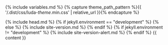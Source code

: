 <!-- markdownlint-disable -->
{% include variables.md %}
{% capture theme_path_pattern %}{{ '/.dist/css/luda-$theme$.min.css' | relative_url }}{% endcapture %}

<!DOCTYPE html>
<html lang="en" data-init-theme="{{ theme }}" data-applied-theme="{{ theme }}" data-theme-path-pattern="{{ theme_path_pattern }}">
  <head>
    <title>{{ page.title }} | Luda - A lightweight and responsive UI framework for modern web development.</title>
    {% include head.md %}
    <link rel="shortcut icon" href="{{ '/favicon.ico' | relative_url }}">
    <link href='http://fonts.googleapis.com/css?family=Playfair+Display:700,900|Roboto:400,100,100italic,300,300italic,400italic,500,500italic,700,700italic,900,900italic' rel='stylesheet' type='text/css'>
    <link href="https://fonts.googleapis.com/icon?family=Material+Icons" rel="stylesheet" type="text/css">
    <script type="text/javascript" src="{{ '/assets/js/turbolinks.js' | relative_url }}"></script>
    <link rel="stylesheet" type="text/css" data-theme-style="{{ theme }}" href="{{ theme_path_pattern | replace: '$theme$', theme }}">
    {% if jekyll.environment == "development" %}
    <link rel="stylesheet" type="text/css" href="{{ '/.dist/css/site.css' | relative_url }}">
    <script type="text/javascript" src="{{ '/.dist/js/luda-degradation.min.js' | relative_url }}"></script>
    <script type="text/javascript" src="{{ '/.dist/js/luda.min.js' | relative_url }}"></script>
    <script type="text/javascript" src="{{ '/assets/js/clipboard.js' | relative_url }}"></script>
    <script type="text/javascript" src="{{ '/.dist/js/site.js' | relative_url }}"></script>
    {% else %}
    <link rel="stylesheet" type="text/css" href="{{ '/.dist/css/site.min.css' | relative_url }}">
    <script type="text/javascript" src="{{ '/.dist/js/luda-degradation.min.js' | relative_url }}"></script>
    <script type="text/javascript" src="{{ '/.dist/js/luda.min.js' | relative_url }}"></script>
    <script type="text/javascript" src="{{ '/assets/js/clipboard.js' | relative_url }}"></script>
    <script type="text/javascript" src="{{ '/.dist/js/site.min.js' | relative_url }}"></script>
    <script type="text/javascript" src="{{ site.luda.siteBaseUrl }}/version.js"></script>
    {% include site-version.md %}
    {% endif %}
  </head>
  <body>
    {% if jekyll.environment != "development" %}
    {% include site-version-alert.md %}
    {% endif %}
    {{ content }}
  </body>
</html>